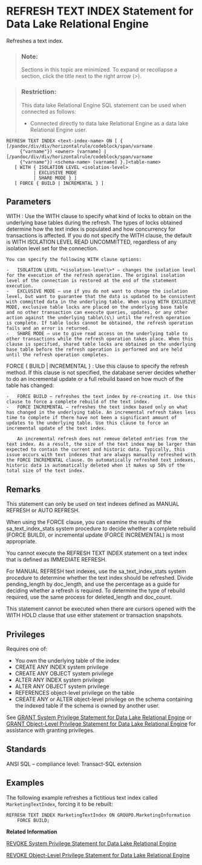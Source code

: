 <!-- loioa45d11b684f210159fffb17b6e829901 -->

# REFRESH TEXT INDEX Statement for Data Lake Relational Engine

Refreshes a text index.



> ### Note:  
> Sections in this topic are minimized. To expand or recollapse a section, click the title next to the right arrow \(*\>*\).



> ### Restriction:  
> This data lake Relational Engine SQL statement can be used when connected as follows:
> 
> -   Connected directly to data lake Relational Engine as a data lake Relational Engine user.



```
REFRESH TEXT INDEX <text-index-name> ON [ { [/pandoc/div/div/horizontalrule/codeblock/span/varname
     {"varname"}) <owner> (varname] | [/pandoc/div/div/horizontalrule/codeblock/span/varname
     {"varname"}) <schema-name> (varname] }.]<table-name>
   [ WITH { ISOLATION LEVEL <isolation-level> 
          | EXCLUSIVE MODE 
          | SHARE MODE } ]
   [ FORCE { BUILD | INCREMENTAL } ]
```



<a name="loioa45d11b684f210159fffb17b6e829901__IQ_Parameters"/>

## Parameters

 WITH
 :   Use the WITH clause to specify what kind of locks to obtain on the underlying base tables during the refresh. The types of locks obtained determine how the text index is populated and how concurrency for transactions is affected. If you do not specify the WITH clause, the default is WITH ISOLATION LEVEL READ UNCOMMITTED, regardless of any isolation level set for the connection.

    You can specify the following WITH clause options:

    -   ISOLATION LEVEL *<isolation-level\>* – changes the isolation level for the execution of the refresh operation. The original isolation level of the connection is restored at the end of the statement execution.
    -   EXCLUSIVE MODE – use if you do not want to change the isolation level, but want to guarantee that the data is updated to be consistent with committed data in the underlying table. When using WITH EXCLUSIVE MODE, exclusive table locks are placed on the underlying base table and no other transaction can execute queries, updates, or any other action against the underlying table\(s\) until the refresh operation is complete. If table locks cannot be obtained, the refresh operation fails and an error is returned.
    -   SHARE MODE – use to give read access on the underlying table to other transactions while the refresh operation takes place. When this clause is specified, shared table locks are obtained on the underlying base table before the refresh operation is performed and are held until the refresh operation completes.

  FORCE \{ BUILD | INCREMENTAL \}
 :   Use this clause to specify the refresh method. If this clause is not specified, the database server decides whether to do an incremental update or a full rebuild based on how much of the table has changed:

    -   FORCE BUILD – refreshes the text index by re-creating it. Use this clause to force a complete rebuild of the text index.
    -   FORCE INCREMENTAL – refreshes the text index based only on what has changed in the underlying table. An incremental refresh takes less time to complete if there have not been a significant amount of updates to the underlying table. Use this clause to force an incremental update of the text index.

        An incremental refresh does not remove deleted entries from the text index. As a result, the size of the text index may be larger than expected to contain the current and historic data. Typically, this issue occurs with text indexes that are always manually refreshed with the FORCE INCREMENTAL clause. On automatically refreshed text indexes, historic data is automatically deleted when it makes up 50% of the total size of the text index.


 

<a name="loioa45d11b684f210159fffb17b6e829901__IQ_Usage"/>

## Remarks

This statement can only be used on text indexes defined as MANUAL REFRESH or AUTO REFRESH.

When using the FORCE clause, you can examine the results of the sa\_text\_index\_stats system procedure to decide whether a complete rebuild \(FORCE BUILD\), or incremental update \(FORCE INCREMENTAL\) is most appropriate.

You cannot execute the REFRESH TEXT INDEX statement on a text index that is defined as IMMEDIATE REFRESH.

For MANUAL REFRESH text indexes, use the sa\_text\_index\_stats system procedure to determine whether the text index should be refreshed. Divide pending\_length by doc\_length, and use the percentage as a guide for deciding whether a refresh is required. To determine the type of rebuild required, use the same process for deleted\_length and doc\_count.

This statement cannot be executed when there are cursors opened with the WITH HOLD clause that use either statement or transaction snapshots.



<a name="loioa45d11b684f210159fffb17b6e829901__IQ_Permissions"/>

## Privileges

Requires one of:

-   You own the underlying table of the index
-   CREATE ANY INDEX system privilege
-   CREATE ANY OBJECT system privilege
-   ALTER ANY INDEX system privilege
-   ALTER ANY OBJECT system privilege
-   REFERENCES object-level privilege on the table
-   CREATE ANY or ALTER object-level privilege on the schema containing the indexed table if the schema is owned by another user.

See [GRANT System Privilege Statement for Data Lake Relational Engine](grant-system-privilege-statement-for-data-lake-relational-engine-a3dfcb0.md) or [GRANT Object-Level Privilege Statement for Data Lake Relational Engine](grant-object-level-privilege-statement-for-data-lake-relational-engine-a3e154f.md) for assistance with granting privileges.



<a name="loioa45d11b684f210159fffb17b6e829901__IQ_Standards"/>

## Standards

ANSI SQL – compliance level: Transact-SQL extension



<a name="loioa45d11b684f210159fffb17b6e829901__IQ_Examples"/>

## Examples

The following example refreshes a fictitious text index called `MarketingTextIndex`, forcing it to be rebuilt:

```
REFRESH TEXT INDEX MarketingTextIndex ON GROUPO.MarketingInformation 
    FORCE BUILD;
```

**Related Information**  


[REVOKE System Privilege Statement for Data Lake Relational Engine](revoke-system-privilege-statement-for-data-lake-relational-engine-a3eadda.md "Removes specific system privileges from specific users and the right to administer the privilege.")

[REVOKE Object-Level Privilege Statement for Data Lake Relational Engine](revoke-object-level-privilege-statement-for-data-lake-relational-engine-a3e7af2.md "Removes object-level privileges that were given using the GRANT statement.")

